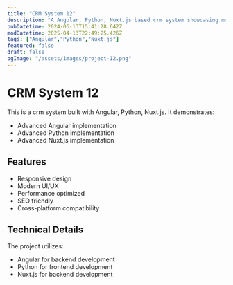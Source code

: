 ```yaml
---
title: "CRM System 12"
description: "A Angular, Python, Nuxt.js based crm system showcasing modern web development practices"
pubDatetime: 2024-06-13T15:41:28.642Z
modDatetime: 2025-04-13T22:49:25.426Z
tags: ["Angular","Python","Nuxt.js"]
featured: false
draft: false
ogImage: "/assets/images/project-12.png"
---
```


# CRM System 12

This is a crm system built with Angular, Python, Nuxt.js. It demonstrates:

- Advanced Angular implementation
- Advanced Python implementation
- Advanced Nuxt.js implementation

## Features

- Responsive design
- Modern UI/UX
- Performance optimized
- SEO friendly
- Cross-platform compatibility

## Technical Details

The project utilizes:

- Angular for backend development
- Python for frontend development
- Nuxt.js for backend development

